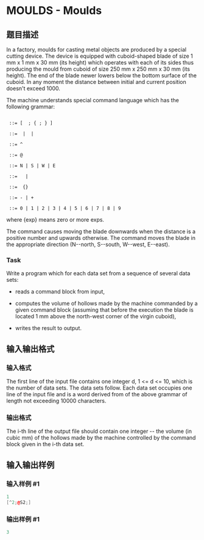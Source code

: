 # MOULDS - Moulds

## 题目描述

 In a factory, moulds for casting metal objects are produced by a special cutting device. The device is equipped with cuboid-shaped blade of size 1 mm x 1 mm x 30 mm (its height) which operates with each of its sides thus producing the mould from cuboid of size 250 mm x 250 mm x 30 mm (its height). The end of the blade newer lowers below the bottom surface of the cuboid. In any moment the distance between initial and current position doesn't exceed 1000.

The machine understands special command language which has the following grammar:

```

 ::= [  ; { ; } ]

 ::=  |  | 

 ::= ^ 

 ::= @  

 ::= N | S | W | E

 ::=   | 

 ::=  {}

 ::= - | +

 ::= 0 | 1 | 2 | 3 | 4 | 5 | 6 | 7 | 8 | 9

```

where {exp} means zero or more exps.

The command  causes moving the blade downwards when the distance is a positive number and upwards otherwise. The command  moves the blade in the appropriate direction (N--north, S--south, W--west, E--east).

### Task

Write a program which for each data set from a sequence of several data sets:

- reads a command block from input,

- computes the volume of hollows made by the machine commanded by a given command block (assuming that before the execution the blade is located 1 mm above the north-west corner of the virgin cuboid),

- writes the result to output.

## 输入输出格式

### 输入格式

 The first line of the input file contains one integer d, 1 <= d <= 10, which is the number of data sets. The data sets follow. Each data set occupies one line of the input file and is a word derived from  of the above grammar of length not exceeding 10000 characters.

### 输出格式

 The i-th line of the output file should contain one integer -- the volume (in cubic mm) of the hollows made by the machine controlled by the command block given in the i-th data set.

## 输入输出样例

### 输入样例 #1

```cpp
1 
[^2;@S2;]
```


### 输出样例 #1

```cpp
3
```


